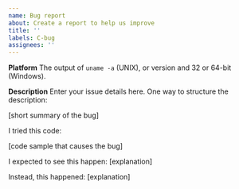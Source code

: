 ```yaml
---
name: Bug report
about: Create a report to help us improve
title: ''
labels: C-bug
assignees: ''
---
```


**Platform**
The output of `uname -a` (UNIX), or version and 32 or 64-bit (Windows).

**Description**
Enter your issue details here.
One way to structure the description:

[short summary of the bug]

I tried this code:

[code sample that causes the bug]

I expected to see this happen: [explanation]

Instead, this happened: [explanation]

<!-- This template is based on https://github.com/tokio-rs/tokio/blob/tokio-1.13.0/.github/ISSUE_TEMPLATE/bug_report.md -->